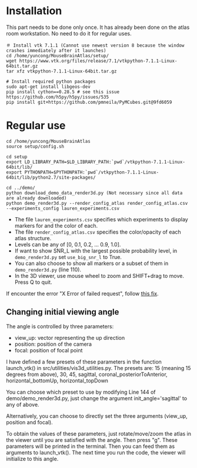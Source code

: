 # Installation

This part needs to be done only once. It has already been done on the atlas room workstation. No need to do it for regular uses.

```
＃ Install vtk 7.1.1 (Cannot use newest version 8 because the window crashes immediately after it launches)
cd /home/yuncong/MouseBrainAtlas/setup/
wget https://www.vtk.org/files/release/7.1/vtkpython-7.1.1-Linux-64bit.tar.gz
tar xfz vtkpython-7.1.1-Linux-64bit.tar.gz

# Install required python packages
sudo apt-get install libgeos-dev
pip install cython==0.28.5 # see this issue https://github.com/h5py/h5py/issues/535
pip install git+https://github.com/pmneila/PyMCubes.git@9fd6059
```

# Regular use

```
cd /home/yuncong/MouseBrainAtlas
source setup/config.sh

cd setup
export LD_LIBRARY_PATH=$LD_LIBRARY_PATH:`pwd`/vtkpython-7.1.1-Linux-64bit/lib/
export PYTHONPATH=$PYTHONPATH:`pwd`/vtkpython-7.1.1-Linux-64bit/lib/python2.7/site-packages/

cd ../demo/
python download_demo_data_render3d.py (Not necessary since all data are already downloaded)
python demo_render3d.py --render_config_atlas render_config_atlas.csv --experiments_config lauren_experiments.csv 
```

- The file `lauren_experiments.csv` specifies which experiments to display markers for and the color of each.
- The file `render_config_atlas.csv` specifies the color/opacity of each atlas structure.
- Levels can be any of [0, 0.1, 0.2, ... 0.9, 1.0].
- If want to show SNR_L with the largest possible probability level, in `demo_render3d.py` set `use_big_snr_l` to True.
- You can also choose to show all markers or a subset of them in `demo_render3d.py` (line 110).
- In the 3D viewer, use mouse wheel to zoom and SHIFT+drag to move. Press Q to quit.

If encounter the error "X Error of failed request", follow [this fix](https://askubuntu.com/a/882047).

## Changing initial viewing angle

The angle is controlled by three parameters:
- view_up: vector representing the up direction
- position: position of the camera
- focal: position of focal point

I have defined a few presets of these parameters in the function launch_vtk() in src/utilities/vis3d_utilities.py.
The presets are: 15 (meaning 15 degrees from above), 30, 45, sagittal, coronal_posteriorToAnterior, horizontal_bottomUp, horizontal_topDown

You can choose which preset to use by modifying Line 144 of demo/demo_render3d.py, just change the argument init_angle='sagittal' to any of above.

Alternatively, you can choose to directly set the three arguments (view_up, position and focal).

To obtain the values of these parameters, just rotate/move/zoom the atlas in the viewer until you are satisfied with the angle. Then press "g". These parameters will be printed in the terminal.
Then you can feed them as arguments to launch_vtk(). The next time you run the code, the viewer will initialize to this angle.
